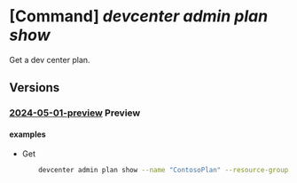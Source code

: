 # [Command] _devcenter admin plan show_

Get a dev center plan.

## Versions

### [2024-05-01-preview](/Resources/mgmt-plane/L3N1YnNjcmlwdGlvbnMve30vcmVzb3VyY2Vncm91cHMve30vcHJvdmlkZXJzL21pY3Jvc29mdC5kZXZjZW50ZXIvcGxhbnMve30=/2024-05-01-preview.xml) **Preview**

<!-- mgmt-plane /subscriptions/{}/resourcegroups/{}/providers/microsoft.devcenter/plans/{} 2024-05-01-preview -->

#### examples

- Get
    ```bash
        devcenter admin plan show --name "ContosoPlan" --resource-group "myResourceGroup"
    ```
